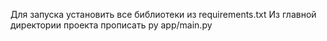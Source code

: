 Для запуска установить все библиотеки из requirements.txt
Из главной директории проекта прописать py app/main.py
